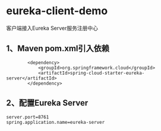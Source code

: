 # eureka-client-demo
客户端接入Eureka Server服务注册中心

## 1、Maven pom.xml引入依赖
```text
		<dependency>
			<groupId>org.springframework.cloud</groupId>
			<artifactId>spring-cloud-starter-eureka-server</artifactId>
		</dependency>
```

## 2、配置Eureka Server
```text
server.port=8761
spring.application.name=eureka-server
```
